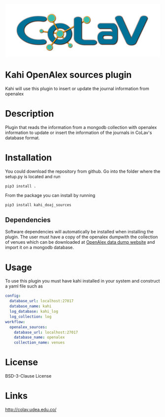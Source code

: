 <center><img src="https://raw.githubusercontent.com/colav/colav.github.io/master/img/Logo.png"/></center>

# Kahi OpenAlex sources plugin 
Kahi will use this plugin to insert or update the journal information from openalex

# Description
Plugin that reads the information from a mongodb collection with openalex information to update or insert the information of the journals in CoLav's database format.

# Installation
You could download the repository from github. Go into the folder where the setup.py is located and run
```shell
pip3 install .
```
From the package you can install by running
```shell
pip3 install kahi_doaj_sources
```

## Dependencies
Software dependencies will automatically be installed when installing the plugin.
The user must have a copy of the openalex dumpwith the collection of venues which can be downloaded at [OpenAlex data dump website](https://docs.openalex.org/download-all-data/openalex-snapshot "OpenAlex data dump website") and import it on a mongodb database.

# Usage
To use this plugin you must have kahi installed in your system and construct a yaml file such as
```yaml
config:
  database_url: localhost:27017
  database_name: kahi
  log_database: kahi_log
  log_collection: log
workflow:
  openalex_sources:
    database_url: localhost:27017
    database_name: openalex
    collection_name: venues
```


# License
BSD-3-Clause License 

# Links
http://colav.udea.edu.co/

